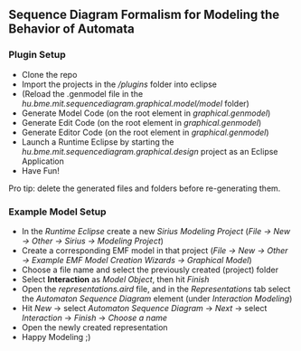 ﻿## Sequence Diagram Formalism for Modeling the Behavior of Automata
### Plugin Setup
- Clone the repo
- Import the projects in the */plugins* folder into eclipse
- (Reload the .genmodel file in the *hu.bme.mit.sequencediagram.graphical.model/model* folder)
- Generate Model Code (on the root element in *graphical.genmodel*)
- Generate Edit Code (on the root element in *graphical.genmodel*)
- Generate Editor Code (on the root element in *graphical.genmodel*)
- Launch a Runtime Eclipse by starting the *hu.bme.mit.sequencediagram.graphical.design* project as an Eclipse Application
- Have Fun!

Pro tip: delete the generated files and folders before re-generating them.

### Example Model Setup
- In the *Runtime Eclipse* create a new *Sirius Modeling Project* (*File -> New -> Other -> Sirius -> Modeling Project*)
- Create a corresponding EMF model in that project (*File -> New ->  Other -> Example EMF Model Creation Wizards -> Graphical Model*)
- Choose a file name and select the previously created (project) folder
- Select **Interaction** as *Model Object*, then hit *Finish*
- Open the *representations.aird* file, and in the *Representations* tab select the *Automaton Sequence Diagram* element (under *Interaction Modeling*)
- Hit *New* -> select *Automaton Sequence Diagram* -> *Next* -> select *Interaction* -> *Finish* -> *Choose a name* 
- Open the newly created representation
- Happy Modeling ;)

